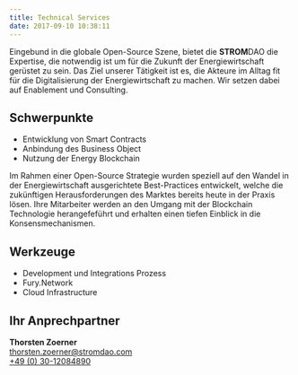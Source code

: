 ```yaml
---
title: Technical Services
date: 2017-09-10 10:38:11
---
```

Eingebund in die globale Open-Source Szene, bietet die **STROM**DAO die Expertise, die notwendig ist um für die Zukunft der Energiewirtschaft gerüstet zu sein. Das Ziel unserer Tätigkeit ist es, die Akteure im Alltag fit für die Digitalisierung der Energiewirtschaft zu machen. Wir setzen dabei auf Enablement und Consulting.

## Schwerpunkte
- Entwicklung von Smart Contracts
- Anbindung des Business Object
- Nutzung der Energy Blockchain

Im Rahmen einer Open-Source Strategie wurden speziell auf den Wandel in der Energiewirtschaft ausgerichtete Best-Practices entwickelt, welche die zukünftigen Herausforderungen des Marktes bereits heute in der Praxis lösen. Ihre Mitarbeiter werden an den Umgang mit der Blockchain Technologie herangefeführt und erhalten einen tiefen Einblick in die Konsensmechanismen.

## Werkzeuge
- Development und Integrations Prozess
- Fury.Network
- Cloud Infrastructure

## Ihr Anprechpartner

<HTML>
<div class="row">
<div class="col-md-6">
<img src="/assets/thorsten_zoerner.png" alt=""Technical Service - Thorsten Zoerner">
</div>
<div class="col-md-6"><strong>Thorsten Zoerner</strong><br/>
<a href="mailto:thorsten.zoerner@stromdao.com">thorsten.zoerner@stromdao.com</a><br/>
<a href="tel:+493012084890">+49 (0) 30-12084890</a>
</div>
</div>
</HTML>
